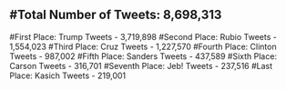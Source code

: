#Total Number of Tweets: 8,698,313 
---
#First Place: Trump Tweets - 3,719,898
#Second Place: Rubio Tweets - 1,554,023
#Third Place: Cruz Tweets - 1,227,570
#Fourth Place: Clinton Tweets - 987,002
#Fifth Place: Sanders Tweets - 437,589
#Sixth Place: Carson Tweets - 316,701
#Seventh Place: Jeb! Tweets - 237,516
#Last Place: Kasich Tweets - 219,001
